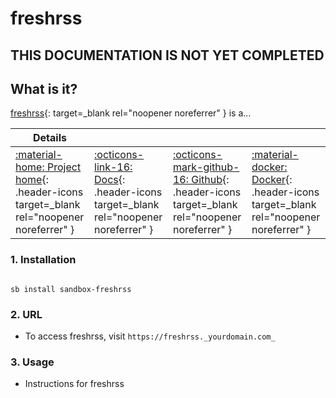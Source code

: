 # freshrss

## THIS DOCUMENTATION IS NOT YET COMPLETED

## What is it?

[freshrss](https://appname.url){: target=_blank rel="noopener noreferrer" } is a...

| Details     |             |             |             |
|-------------|-------------|-------------|-------------|
| [:material-home: Project home](https://freshrss.url){: .header-icons target=_blank rel="noopener noreferrer" } | [:octicons-link-16: Docs](https://freshrss.docs.url){: .header-icons target=_blank rel="noopener noreferrer" } | [:octicons-mark-github-16: Github](https://github.com/freshrss/freshrss){: .header-icons target=_blank rel="noopener noreferrer" } | [:material-docker: Docker](https://hub.docker.com/r/freshrss/freshrss){: .header-icons target=_blank rel="noopener noreferrer" }|

### 1. Installation

``` shell

sb install sandbox-freshrss

```

### 2. URL

- To access freshrss, visit `https://freshrss._yourdomain.com_`

### 3. Usage

- Instructions for freshrss
